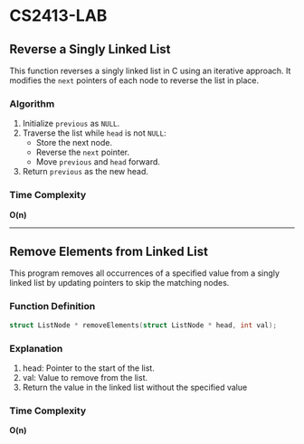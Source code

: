 # **CS2413-LAB**

## **Reverse a Singly Linked List**

This function reverses a singly linked list in C using an iterative approach. It modifies the `next` pointers of each node to reverse the list in place.

### **Algorithm**

1. Initialize `previous` as `NULL`.
2. Traverse the list while `head` is not `NULL`:
   - Store the next node.
   - Reverse the `next` pointer.
   - Move `previous` and `head` forward.
3. Return `previous` as the new head.

### **Time Complexity**  
**O(n)**  

---

## **Remove Elements from Linked List**

This program removes all occurrences of a specified value from a singly linked list by updating pointers to skip the matching nodes.

### **Function Definition**

```c
struct ListNode * removeElements(struct ListNode * head, int val);
```

### **Explanation**


1) head: Pointer to the start of the list.
2) val: Value to remove from the list.
3) Return the value in the linked list without the specified value

### **Time Complexity**
**O(n)**

